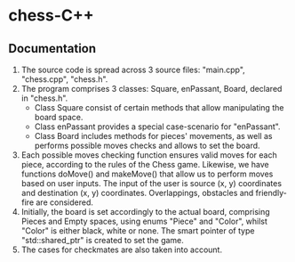 # chess-C++

## Documentation


1. The source code is spread across 3 source files: "main.cpp", "chess.cpp", "chess.h".
2. The program comprises 3 classes: Square, enPassant, Board, declared in "chess.h".
    - Class Square consist of certain methods that allow manipulating the board space.
    - Class enPassant provides a special case-scenario for "enPassant".
    - Class Board includes methods for pieces' movements, as well as performs possible moves checks and allows to set the board.
3. Each possible moves checking function ensures valid moves for each piece, according to the rules of the Chess game.
Likewise, we have functions doMove() and makeMove() that allow us to perform moves based on user inputs. The input of the user is source (x, y) coordinates and destination (x, y) coordinates. Overlappings, obstacles and friendly-fire are considered.
4. Initially, the board is set accordingly to the actual board, comprising Pieces and Empty spaces, using enums "Piece" and "Color", whilst "Color" is either black, white or none. The smart pointer of type "std::shared_ptr" is created to set the game.
5. The cases for checkmates are also taken into account.
